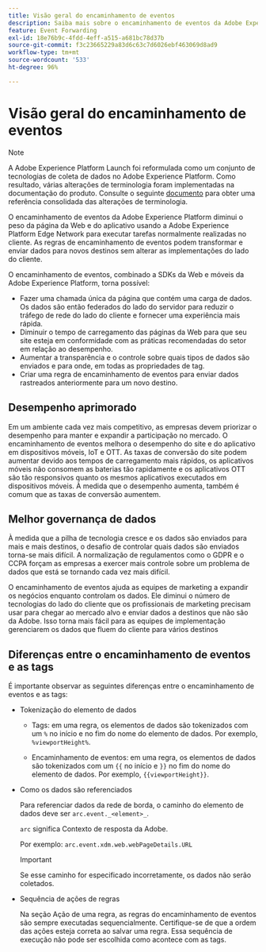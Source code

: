 ```yaml
---
title: Visão geral do encaminhamento de eventos
description: Saiba mais sobre o encaminhamento de eventos da Adobe Experience Platform, que permite usar a Platform Edge Network para executar tarefas sem alterar a sua implementação de tag.
feature: Event Forwarding
exl-id: 18e76b9c-4fdd-4eff-a515-a681bc78d37b
source-git-commit: f3c23665229a83d6c63c7d6026ebf463069d8ad9
workflow-type: tm+mt
source-wordcount: '533'
ht-degree: 96%

---
```


# Visão geral do encaminhamento de eventos

>[!NOTE]
>
>A Adobe Experience Platform Launch foi reformulada como um conjunto de tecnologias de coleta de dados no Adobe Experience Platform. Como resultado, várias alterações de terminologia foram implementadas na documentação do produto. Consulte o seguinte [documento](../../term-updates.md) para obter uma referência consolidada das alterações de terminologia.

O encaminhamento de eventos da Adobe Experience Platform diminui o peso da página da Web e do aplicativo usando a Adobe Experience Platform Edge Network para executar tarefas normalmente realizadas no cliente. As regras de encaminhamento de eventos podem transformar e enviar dados para novos destinos sem alterar as implementações do lado do cliente.

O encaminhamento de eventos, combinado a SDKs da Web e móveis da Adobe Experience Platform, torna possível:

* Fazer uma chamada única da página que contém uma carga de dados. Os dados são então federados do lado do servidor para reduzir o tráfego de rede do lado do cliente e fornecer uma experiência mais rápida.
* Diminuir o tempo de carregamento das páginas da Web para que seu site esteja em conformidade com as práticas recomendadas do setor em relação ao desempenho.
* Aumentar a transparência e o controle sobre quais tipos de dados são enviados e para onde, em todas as propriedades de tag.
* Criar uma regra de encaminhamento de eventos para enviar dados rastreados anteriormente para um novo destino.

## Desempenho aprimorado

Em um ambiente cada vez mais competitivo, as empresas devem priorizar o desempenho para manter e expandir a participação no mercado. O encaminhamento de eventos melhora o desempenho do site e do aplicativo em dispositivos móveis, IoT e OTT. As taxas de conversão do site podem aumentar devido aos tempos de carregamento mais rápidos, os aplicativos móveis não consomem as baterias tão rapidamente e os aplicativos OTT são tão responsivos quanto os mesmos aplicativos executados em dispositivos móveis. À medida que o desempenho aumenta, também é comum que as taxas de conversão aumentem.

## Melhor governança de dados

À medida que a pilha de tecnologia cresce e os dados são enviados para mais e mais destinos, o desafio de controlar quais dados são enviados torna-se mais difícil. A normalização de regulamentos como o GDPR e o CCPA forçam as empresas a exercer mais controle sobre um problema de dados que está se tornando cada vez mais difícil.

O encaminhamento de eventos ajuda as equipes de marketing a expandir os negócios enquanto controlam os dados. Ele diminui o número de tecnologias do lado do cliente que os profissionais de marketing precisam usar para chegar ao mercado alvo e enviar dados a destinos que não são da Adobe. Isso torna mais fácil para as equipes de implementação gerenciarem os dados que fluem do cliente para vários destinos

## Diferenças entre o encaminhamento de eventos e as tags

É importante observar as seguintes diferenças entre o encaminhamento de eventos e as tags:

* Tokenização do elemento de dados

   * Tags: em uma regra, os elementos de dados são tokenizados com um `%` no início e no fim do nome do elemento de dados. Por exemplo, `%viewportHeight%`.

   * Encaminhamento de eventos: em uma regra, os elementos de dados são tokenizados com um `{{` no início e `}}` no fim do nome do elemento de dados. Por exemplo, `{{viewportHeight}}`.

* Como os dados são referenciados

   Para referenciar dados da rede de borda, o caminho do elemento de dados deve ser `arc.event._<element>_`.

   `arc` significa Contexto de resposta da Adobe.

   Por exemplo: `arc.event.xdm.web.webPageDetails.URL`

   >[!IMPORTANT]
   >
   >Se esse caminho for especificado incorretamente, os dados não serão coletados.


* Sequência de ações de regras

   Na seção Ação de uma regra, as regras do encaminhamento de eventos são sempre executadas sequencialmente. Certifique-se de que a ordem das ações esteja correta ao salvar uma regra. Essa sequência de execução não pode ser escolhida como acontece com as tags.

<!--doc Adobe Cloud Connector extension, get from Jon-->
